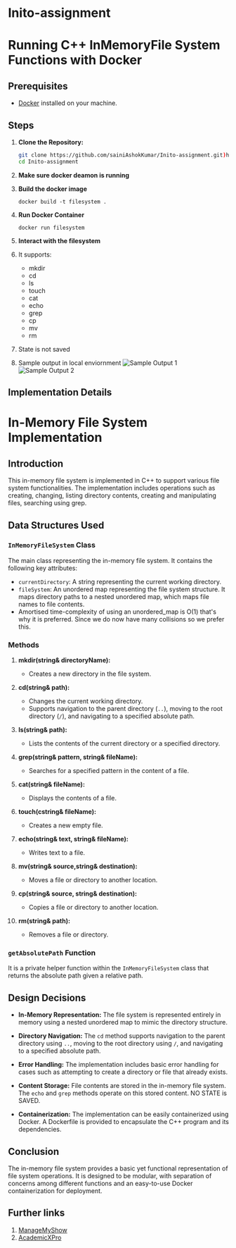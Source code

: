 # Inito-assignment

# Running C++ InMemoryFile System Functions with Docker

## Prerequisites

- [Docker](https://www.docker.com/get-started) installed on your machine.

## Steps

1. **Clone the Repository:**

   ```bash
   git clone https://github.com/sainiAshokKumar/Inito-assignment.git)https://github.com/sainiAshokKumar/Inito-assignment.git
   cd Inito-assignment
   ```
2. **Make sure docker deamon is running**
3. **Build the docker image**

   ``` docker build -t filesystem . ```
4. **Run Docker Container**

   ``` docker run filesystem ```

5. **Interact with the filesystem**
6. It supports:
      - mkdir
      - cd
      - ls
      - touch
      - cat
      - echo
      - grep
      - cp
      - mv
      - rm
8. State is not saved
9. Sample output in local enviornment
![Sample Output 1](output1.png)
![Sample Output 2](output2.png)


## Implementation Details 
# In-Memory File System Implementation

## Introduction

This in-memory file system is implemented in C++ to support various file system functionalities. The implementation includes operations such as creating, changing, listing directory contents, creating and manipulating files, searching using grep.

## Data Structures Used

### `InMemoryFileSystem` Class

The main class representing the in-memory file system. It contains the following key attributes:

- `currentDirectory`: A string representing the current working directory.
- `fileSystem`: An unordered map representing the file system structure. It maps directory paths to a nested unordered map, which maps file names to file contents.
-  Amortised time-complexity of using an unordered_map is O(1) that's why it is preferred. Since we do now have many collisions so we prefer this. 

### Methods

1. **mkdir(string& directoryName):**
   - Creates a new directory in the file system.

2. **cd(string& path):**
   - Changes the current working directory.
   - Supports navigation to the parent directory (`..`), moving to the root directory (`/`), and navigating to a specified absolute path.

3. **ls(string& path):**
   - Lists the contents of the current directory or a specified directory.

4. **grep(string& pattern, string& fileName):**
   - Searches for a specified pattern in the content of a file.

5. **cat(string& fileName):**
   - Displays the contents of a file.

6. **touch(cstring& fileName):**
   - Creates a new empty file.

7. **echo(string& text, string& fileName):**
   - Writes text to a file.

8. **mv(string& source,string& destination):**
   - Moves a file or directory to another location.

9. **cp(string& source, string& destination):**
   - Copies a file or directory to another location.

10. **rm(string& path):**
    - Removes a file or directory.

### `getAbsolutePath` Function

It is a private helper function within the `InMemoryFileSystem` class that returns the absolute path given a relative path.

## Design Decisions

- **In-Memory Representation:**
  The file system is represented entirely in memory using a nested unordered map to mimic the directory structure.

- **Directory Navigation:**
  The `cd` method supports navigation to the parent directory using `..`, moving to the root directory using `/`, and navigating to a specified absolute path.

- **Error Handling:**
  The implementation includes basic error handling for cases such as attempting to create a directory or file that already exists.

- **Content Storage:**
  File contents are stored in the in-memory file system. The `echo` and `grep` methods operate on this stored content. NO STATE is SAVED.

- **Containerization:**
  The implementation can be easily containerized using Docker. A Dockerfile is provided to encapsulate the C++ program and its dependencies.

## Conclusion

The in-memory file system provides a basic yet functional representation of file system operations. It is designed to be modular, with separation of concerns among different functions and an easy-to-use Docker containerization for deployment.


## Further links
1. [ManageMyShow](https://github.com/sainiAshokKumar/ManageMyShow)
2. [AcademicXPro](https://github.com/sainiAshokKumar/AcademicXPro)
